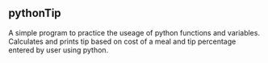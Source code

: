 ## pythonTip
A simple program to practice the useage of python functions and variables.
Calculates and prints tip based on cost of a meal and tip percentage entered by user using python.

